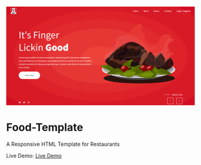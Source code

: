 ![alt-text](food_template.png "Header Card")

# Food-Template
 A Responsive HTML Template for Restaurants

Live Demo: [Live Demo](https://divslayer.github.io/mambitos-pet-shop)
